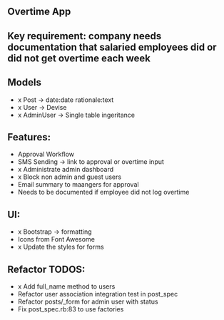 ## Overtime App

## Key requirement: company needs documentation that salaried employees did or did not get overtime each week

## Models
- x Post -> date:date rationale:text
- x User -> Devise
- x AdminUser -> Single table ingeritance

## Features:
- Approval Workflow
- SMS Sending -> link to approval or overtime input
- x Administrate admin dashboard
- x Block non admin and guest users
- Email summary to maangers for approval
- Needs to be documented if employee did not log overtime

## UI:
- x Bootstrap -> formatting
- Icons from Font Awesome
- x Update the styles for forms

## Refactor TODOS:
- x Add full_name method to users
- Refactor user association integration test in post_spec
- Refactor posts/_form for admin user with status
- Fix post_spec.rb:83 to use factories